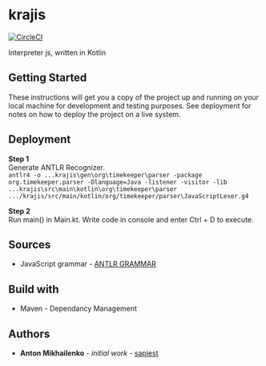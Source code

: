 # krajis

[![CircleCI](https://circleci.com/gh/sapiest/krajis/tree/master.svg?style=svg)](https://circleci.com/gh/sapiest/krajis/tree/master)

Interpreter js, written in Kotlin

## Getting Started
These instructions will get you a copy of the project up and running on your local machine for development and testing purposes. See deployment for notes on how to deploy the project on a live system.

## Deployment

**Step 1**\
Generate ANTLR Recognizer.  
`antlr4 -o ...krajis\gen\org\timekeeper\parser -package org.timekeeper.parser -Dlanguage=Java -listener -visitor -lib ...krajis\src\main\kotlin\org\timekeeper\parser .../krajis/src/main/kotlin/org/timekeeper/parser\JavaScriptLexer.g4` 

**Step 2**\
Run main() in Main.kt. Write code in console and enter Ctrl + D to execute.

## Sources
* JavaScript grammar - [ANTLR GRAMMAR](https://github.com/antlr/grammars-v4/tree/master/javascript/javascript)

## Build with 
* Maven - Dependancy Management


## Authors
* **Anton Mikhailenko** - *initial work* - [sapiest](https://github.com/sapiest)
